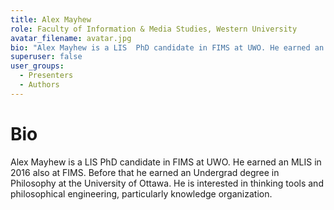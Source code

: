 ```yaml
---
title: Alex Mayhew
role: Faculty of Information & Media Studies, Western University
avatar_filename: avatar.jpg
bio: "Alex Mayhew is a LIS  PhD candidate in FIMS at UWO. He earned an MLIS in 2016 also at FIMS. Before that he earned an Undergrad degree in Philosophy at the University of Ottawa. He is interested in thinking tools and philosophical engineering, particularly knowledge organization."
superuser: false
user_groups:
  - Presenters
  - Authors
---
```


# Bio

Alex Mayhew is a LIS  PhD candidate in FIMS at UWO. He earned an MLIS in 2016 also at FIMS. Before that he earned an Undergrad degree in Philosophy at the University of Ottawa. He is interested in thinking tools and philosophical engineering, particularly knowledge organization.
